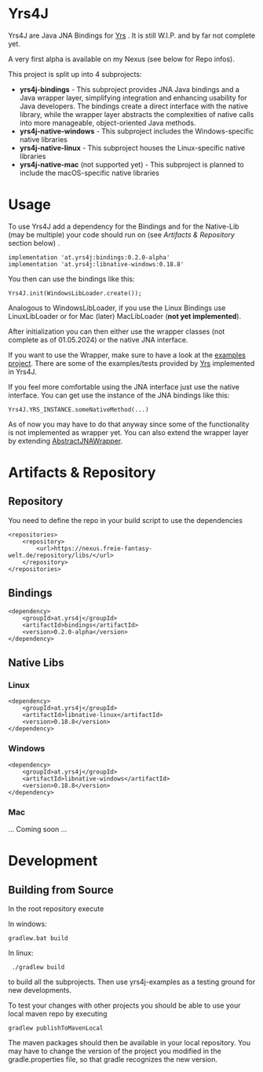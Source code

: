 # Yrs4J
Yrs4J are Java JNA Bindings for [Yrs](https://github.com/y-crdt/y-crdt) . 
It is still W.I.P. and by far not complete yet. 

A very first alpha is available on my Nexus (see below for Repo infos).

This project is split up into 4 subprojects: 
- **yrs4j-bindings** - This subproject provides JNA Java bindings and a Java wrapper layer, simplifying integration and enhancing usability for Java developers. The bindings create a direct interface with the native library, while the wrapper layer abstracts the complexities of native calls into more manageable, object-oriented Java methods.
- **yrs4j-native-windows** - This subproject includes the Windows-specific native libraries
- **yrs4j-native-linux** - This subproject houses the Linux-specific native libraries
- **yrs4j-native-mac** (not supported yet) - This subproject is planned to include the macOS-specific native libraries

# Usage
To use Yrs4J add a dependency for the Bindings and for the Native-Lib (may be multiple) your code should run on (see *Artifacts & Repository* section below) . 

    implementation 'at.yrs4j:bindings:0.2.0-alpha'
    implementation 'at.yrs4j:libnative-windows:0.18.8'

You then can use the bindings like this:

    Yrs4J.init(WindowsLibLoader.create());

Analogous to WindowsLibLoader, if you use the Linux Bindings use LinuxLibLoader or for Mac (later) MacLibLoader (**not yet implemented**).

After initialization you can then either use the wrapper classes (not complete as of 01.05.2024) or the native JNA interface. 

If you want to use the Wrapper, make sure to have a look at the [examples project](https://github.com/segreeeen/Yrs4J/blob/main/yrs4j-examples/src/main/java/at/yrs4j/example/Main.java). There are some of the examples/tests provided by [Yrs](https://github.com/y-crdt/y-crdt) implemented in Yrs4J.

If you feel more comfortable using the JNA interface just use the native interface. You can get use the instance of the JNA bindings like this:

    Yrs4J.YRS_INSTANCE.someNativeMethod(...)

As of now you may have to do that anyway since some of the functionality is not implemented as wrapper yet. You can also extend the wrapper layer by extending [AbstractJNAWrapper](https://github.com/segreeeen/Yrs4J/blob/main/yrs4j-bindings/src/main/java/at/yrs4j/wrapper/AbstractJNAWrapper.java).

# Artifacts & Repository

## Repository
You need to define the repo in your build script to use the dependencies

    <repositories>
        <repository>
            <url>https://nexus.freie-fantasy-welt.de/repository/libs/</url>
        </repository>
    </repositories>

## Bindings

    <dependency>
        <groupId>at.yrs4j</groupId>
        <artifactId>bindings</artifactId>
        <version>0.2.0-alpha</version>
    </dependency>

## Native Libs

### Linux

    <dependency>
        <groupId>at.yrs4j</groupId>
        <artifactId>libnative-linux</artifactId>
        <version>0.18.8</version>
    </dependency>

### Windows
    <dependency>
        <groupId>at.yrs4j</groupId>
        <artifactId>libnative-windows</artifactId>
        <version>0.18.8</version>
    </dependency>

### Mac
... Coming soon ...

# Development

## Building from Source
In the root repository execute 

In windows:

    gradlew.bat build

In linux:

     ./gradlew build

to build all the subprojects. Then use yrs4j-examples as a testing ground for new developments.
    
To test your changes with other projects you should be able to use your local maven repo by executing 

    gradlew publishToMavenLocal

The maven packages should then be available in your local repository. You may have to change the version of the project you modified in the gradle.properties file, so that gradle recognizes the new version.

